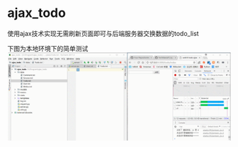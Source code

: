 # ajax_todo
使用ajax技术实现无需刷新页面即可与后端服务器交换数据的todo_list

下图为本地环境下的简单测试
![](https://github.com/TechManiaTC/ajax_todo/blob/master/static/ajax.gif)
